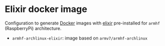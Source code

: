 # Elixir docker image

Configuration to generate [Docker](https://www.docker.com) images with [elixir](http://elixir-lang.org) pre-installed for `armhf` (RaspberryPi) architecture.

- `armhf-archlinux-elixir`: image based on `armv7/armhf-archlinux`
